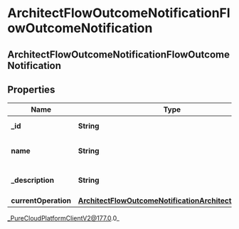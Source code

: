 # ArchitectFlowOutcomeNotificationFlowOutcomeNotification

## ArchitectFlowOutcomeNotificationFlowOutcomeNotification

## Properties

|Name | Type | Description | Notes|
|------------ | ------------- | ------------- | -------------|
| **_id** | **String** | The flow outcome ID | [optional] |
| **name** | **String** | The flow outcome name | [optional] |
| **_description** | **String** | The flow outcome description | [optional] |
| **currentOperation** | [**ArchitectFlowOutcomeNotificationArchitectOperation**](ArchitectFlowOutcomeNotificationArchitectOperation) |  | [optional] |



_PureCloudPlatformClientV2@177.0.0_
